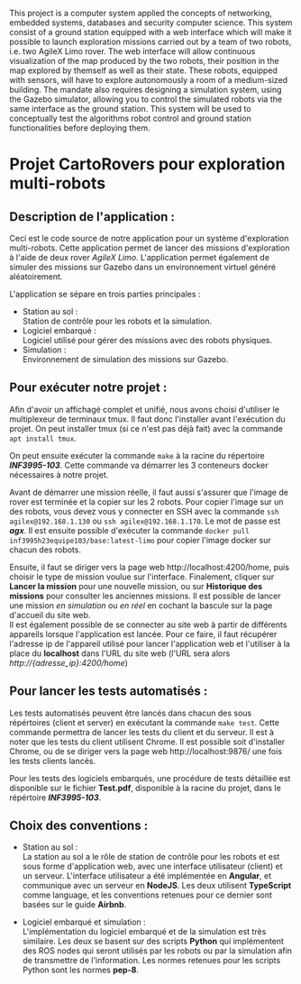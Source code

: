 This project is a computer system applied the concepts of networking, embedded systems, databases and security
computer science. This system consist of a ground station equipped with a web interface
which will make it possible to launch exploration missions carried out by a team of two
robots, i.e. two AgileX Limo rover. The web interface will allow continuous visualization of the map
produced by the two robots, their position in the map explored by themself as well as their state. These robots, equipped with sensors, will have to explore
autonomously a room of a medium-sized building.
The mandate also requires designing a simulation system, using the
Gazebo simulator, allowing you to control the simulated robots via the same interface as
the ground station. This system will be used to conceptually test the algorithms
robot control and ground station functionalities before deploying them.

# Projet CartoRovers pour exploration multi-robots

## Description de l'application :

Ceci est le code source de notre application pour un système d'exploration multi-robots. Cette application permet de lancer des missions d'exploration à l'aide de deux rover *AgileX Limo*.
L'application permet également de simuler des missions sur Gazebo dans un environnement virtuel généré aléatoirement.

L'application se sépare en trois parties principales :

- Station au sol :\
	Station de contrôle pour les robots et la simulation.
- Logiciel embarqué :\
	Logiciel utilisé pour gérer des missions avec des robots physiques.
- Simulation :\
	Environnement de simulation des missions sur Gazebo.

## Pour exécuter notre projet :

Afin d'avoir un affichagé complet et unifié, nous avons choisi d'utiliser le multiplexeur de terminaux  tmux. Il faut donc l'installer avant l'exécution du projet.
On peut installer tmux (si ce n'est pas déjà fait) avec la commande ```apt install tmux```.

On peut ensuite exécuter la commande ```make``` à la racine du répertoire ***INF3995-103***.
Cette commande va démarrer les 3 conteneurs docker nécessaires à notre projet.

Avant de démarrer une mission réelle, il faut aussi s'assurer que l'image de rover est terminée et la copier sur les 2 robots. 
Pour copier l'image sur un des robots, vous devez vous y connecter en SSH avec la commande ```ssh agilex@192.168.1.130``` ou ```ssh agilex@192.168.1.170```. Le mot de passe est ***agx***. Il est ensuite possible d'exécuter la commande ```docker pull inf3995h23equipe103/base:latest-limo``` pour copier l'image docker sur chacun des robots.

Ensuite, il faut se diriger vers la page web http://localhost:4200/home, puis choisir le type de mission voulue sur l'interface. Finalement, cliquer sur **Lancer la mission** pour une nouvelle mission, ou sur **Historique des missions** pour consulter les anciennes missions. Il est possible de lancer une mission *en simulation* ou  *en réel* en cochant la bascule sur la page d'accueil du site web.\
Il est également possible de se connecter au site web à partir de différents appareils lorsque l'application est lancée. Pour ce faire, il faut récupérer l'adresse ip de l'appareil utilisé pour lancer l'application web et l'utiliser à la place du **localhost** dans l'URL du site web (l'URL sera alors *http://{adresse_ip}:4200/home*)

## Pour lancer les tests automatisés :

Les tests automatisés peuvent être lancés dans chacun des sous répértoires (client et server) en exécutant la commande ```make test```.
Cette commande permettra de lancer les tests du client et du serveur. Il est à noter que les tests du client utilisent Chrome.
Il est possible soit d'installer Chrome, ou de se diriger vers la page web http://localhost:9876/ une fois les tests clients lancés.

Pour les tests des logiciels embarqués, une procédure de tests détaillée est disponible sur le fichier **Test.pdf**, disponible à la racine du projet, dans le répértoire ***INF3995-103***.

## Choix des conventions :

- Station au sol :\
	La station au sol a le rôle de station de contrôle pour les robots et est sous forme d'application web, avec une interface utilisateur (client) et un serveur. L'interface utilisateur a été implémentée en **Angular**, et communique avec un serveur en **NodeJS**. Les deux utilisent **TypeScript** comme language, et les conventions retenues pour ce dernier sont basées sur le guide **Airbnb**.

- Logiciel embarqué et simulation :\
	L'implémentation du logiciel embarqué et de la simulation est très similaire. Les deux se basent sur des scripts **Python** qui implémentent des ROS nodes qui seront utilisés par les robots ou par la simulation afin de transmettre de l'information. Les normes retenues pour les scripts Python sont les normes **pep-8**.
